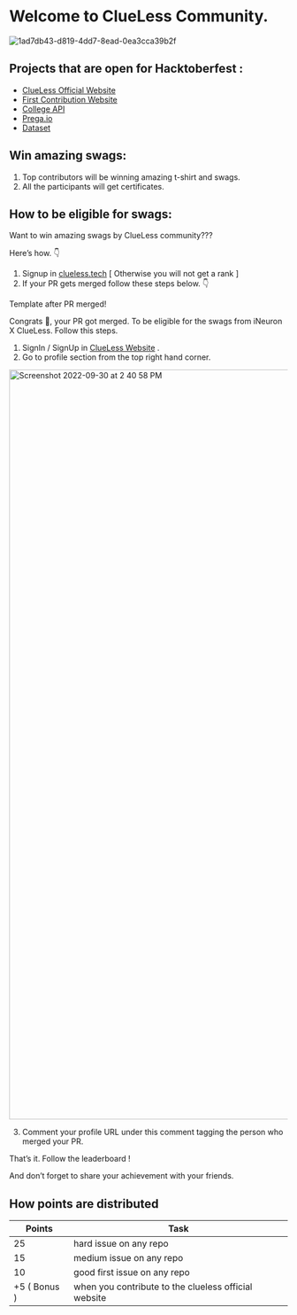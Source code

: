 # Welcome to ClueLess Community.
![1ad7db43-d819-4dd7-8ead-0ea3cca39b2f](https://user-images.githubusercontent.com/91758830/193335357-7907fc11-09d6-4bdf-8e57-5f850d74f85d.jpg)

## Projects that are open for Hacktoberfest : 
- [ClueLess Official Website](https://github.com/Clueless-Community/clueless-official-website)
- [First Contribution Website](https://github.com/Clueless-Community/first-contribution)
- [College API](https://github.com/Clueless-Community/collegeAPI)
- [Prega.io](https://github.com/Clueless-Community/Prega)
- [Dataset](https://github.com/Clueless-Community/Datasets)

## Win amazing swags:
1. Top contributors will be winning amazing t-shirt and swags.
2. All the participants will get certificates.

## How to be eligible for swags:
Want to win amazing swags by ClueLess community???

Here’s how. 👇

1. Signup in [clueless.tech](http://clueless.tech) [ Otherwise you will not get a rank ]
2. If your PR gets merged follow these steps below. 👇

Template after PR merged!

Congrats 🎉, your PR got merged. To be eligible for the swags from iNeuron X ClueLess. Follow this steps.

1. SignIn / SignUp in [ClueLess Website]([https://www.clueless.tech/](https://www.clueless.tech/)) .
2. Go to profile section from the top right hand corner.
    
<img width="1354" alt="Screenshot 2022-09-30 at 2 40 58 PM" src="https://user-images.githubusercontent.com/91758830/193336928-42642d97-df88-4bc3-a965-1a98e096e551.png">
    
3. Comment your profile URL under this comment tagging the person who merged your PR.

That’s it. Follow the leaderboard ! 

And don’t forget to share your achievement with your friends.

## How points are distributed
| Points | Task |
| --- | --- |
| 25 | hard issue on any repo |
| 15 | medium issue on any repo |
| 10 | good first issue on any repo |
| +5 ( Bonus ) | when you contribute to the clueless official website |

